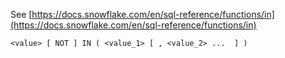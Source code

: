 See [https://docs.snowflake.com/en/sql-reference/functions/in](https://docs.snowflake.com/en/sql-reference/functions/in)
```
<value> [ NOT ] IN ( <value_1> [ , <value_2> ...  ] )
```
